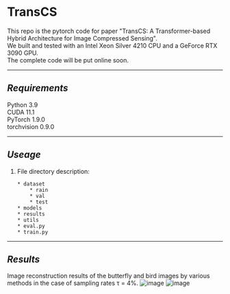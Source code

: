# TransCS
This repo is the pytorch code for paper "TransCS: A Transformer-based Hybrid Architecture for Image Compressed Sensing".  
We built and tested with an Intel Xeon Silver 4210 CPU and a GeForce RTX 3090 GPU.  
The complete code will be put online soon.
****
## _Requirements_
Python 3.9  
CUDA 11.1  
PyTorch 1.9.0  
torchvision 0.9.0  
****
## _Useage_
1. File directory description:  
    ```TransCS
    * dataset
        * rain
        * val
        * test
    * models
    * results
    * utils
    * eval.py
    * train.py
****
## _Results_
Image reconstruction results of the butterfly and bird images by various methods in the case of sampling rates τ = 4%.
![image](https://github.com/myheuf/TransCS/blob/master/imgs/butterfly.png)
![image](https://github.com/myheuf/TransCS/blob/master/imgs/bird.png)
